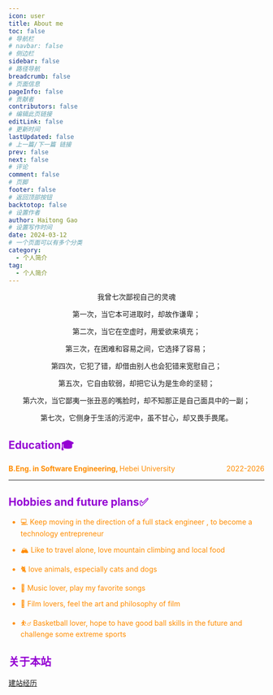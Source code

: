 ```yaml
---
icon: user
title: About me
toc: false
# 导航栏
# navbar: false
# 侧边栏
sidebar: false
# 路径导航
breadcrumb: false
# 页面信息
pageInfo: false
# 贡献者
contributors: false
# 编辑此页链接
editLink: false
# 更新时间
lastUpdated: false
# 上一篇/下一篇 链接
prev: false
next: false
# 评论
comment: false
# 页脚
footer: false
# 返回顶部按钮
backtotop: false
# 设置作者
author: Haitong Gao
# 设置写作时间
date: 2024-03-12
# 一个页面可以有多个分类
category:
  - 个人简介
tag:
  - 个人简介
---
```


<div style="text-align:center;color:#1C1C1C; background-image: url('/photo/fish.jpg'); opacity: 1; background-size:900px">

我曾七次鄙视自己的灵魂

第一次，当它本可进取时，却故作谦卑；

第二次，当它在空虚时，用爱欲来填充；

第三次，在困难和容易之间，它选择了容易；

第四次，它犯了错，却借由别人也会犯错来宽慰自己；

第五次，它自由软弱，却把它认为是生命的坚韧；

第六次，当它鄙夷一张丑恶的嘴脸时，却不知那正是自己面具中的一副；

第七次，它侧身于生活的污泥中，虽不甘心，却又畏手畏尾。
  
</div>

## <div style="color:#9400D3">Education🎓</div>

<div style="display: grid;grid-template-columns: repeat(4, 1fr); grid-gap: 2px;">
  <div style="grid-column: span 3/ auto;color:#FF8C00"><strong style="color:#FF8C00">B.Eng. in Software Engineering, </strong> Hebei University</div>
  <div style="text-align: right;color:#FF8C00">2022-2026</div>
</div>

---



## <div style="color:#9400D3">Hobbies and future plans✅</div>
<div style="color:#FF8C00">

- 💻 Keep moving in the direction of a full stack engineer , to become a technology entrepreneur

- 🏔 Like to travel alone, love mountain climbing and local food

- 🐈 love animals, especially cats and dogs

- 🎸 Music lover, play my favorite songs

- 🎥 Film lovers, feel the art and philosophy of film

- ⛹️‍♂️ Basketball lover, hope to have  good ball skills in the future and challenge some extreme sports

</div>

## <div style="color:#9400D3">关于本站</div>
[建站经历](/about)